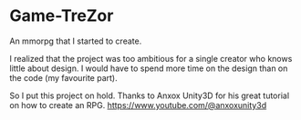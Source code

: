 # Game-TreZor
An mmorpg that I started to create.

I realized that the project was too ambitious for a single creator who knows little about design. I would have to spend more time on the design than on the code (my favourite part).

So I put this project on hold.
Thanks to Anxox Unity3D for his great tutorial on how to create an RPG. https://www.youtube.com/@anxoxunity3d
